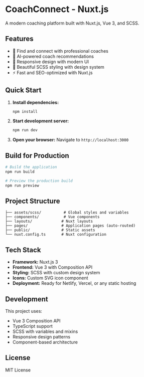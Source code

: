 # CoachConnect - Nuxt.js

A modern coaching platform built with Nuxt.js, Vue 3, and SCSS.

## Features

- 🎯 Find and connect with professional coaches
- 🤖 AI-powered coach recommendations
- 📱 Responsive design with modern UI
- 🎨 Beautiful SCSS styling with design system
- ⚡ Fast and SEO-optimized with Nuxt.js

## Quick Start

1. **Install dependencies:**
   ```bash
   npm install
   ```

2. **Start development server:**
   ```bash
   npm run dev
   ```

3. **Open your browser:**
   Navigate to `http://localhost:3000`

## Build for Production

```bash
# Build the application
npm run build

# Preview the production build
npm run preview
```

## Project Structure

```
├── assets/scss/          # Global styles and variables
├── components/           # Vue components
├── layouts/             # Nuxt layouts
├── pages/               # Application pages (auto-routed)
├── public/              # Static assets
└── nuxt.config.ts       # Nuxt configuration
```

## Tech Stack

- **Framework:** Nuxt.js 3
- **Frontend:** Vue 3 with Composition API
- **Styling:** SCSS with custom design system
- **Icons:** Custom SVG icon component
- **Deployment:** Ready for Netlify, Vercel, or any static hosting

## Development

This project uses:
- Vue 3 Composition API
- TypeScript support
- SCSS with variables and mixins
- Responsive design patterns
- Component-based architecture

## License

MIT License